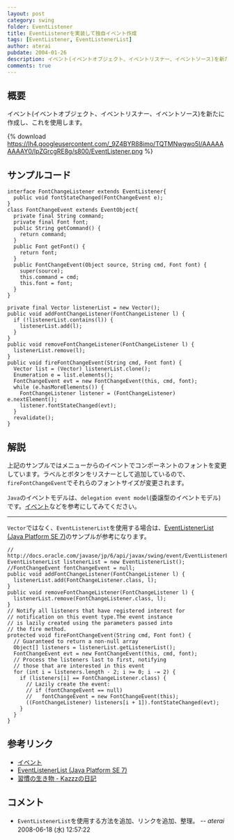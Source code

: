 ```yaml
---
layout: post
category: swing
folder: EventListener
title: EventListenerを実装して独自イベント作成
tags: [EventListener, EventListenerList]
author: aterai
pubdate: 2004-01-26
description: イベント(イベントオブジェクト、イベントリスナー、イベントソース)を新たに作成し、これを使用します。
comments: true
---
```

## 概要
イベント(イベントオブジェクト、イベントリスナー、イベントソース)を新たに作成し、これを使用します。

{% download https://lh4.googleusercontent.com/_9Z4BYR88imo/TQTMNwgwo5I/AAAAAAAAAY0/lpZGrcgRE8g/s800/EventListener.png %}

## サンプルコード
<pre class="prettyprint"><code>interface FontChangeListener extends EventListener{
  public void fontStateChanged(FontChangeEvent e);
}
class FontChangeEvent extends EventObject{
  private final String command;
  private final Font font;
  public String getCommand() {
    return command;
  }
  public Font getFont() {
    return font;
  }
  public FontChangeEvent(Object source, String cmd, Font font) {
    super(source);
    this.command = cmd;
    this.font = font;
  }
}
</code></pre>
<pre class="prettyprint"><code>private final Vector listenerList = new Vector();
public void addFontChangeListener(FontChangeListener l) {
  if (!listenerList.contains(l)) {
    listenerList.add(l);
  }
}
public void removeFontChangeListener(FontChangeListener l) {
  listenerList.remove(l);
}
public void fireFontChangeEvent(String cmd, Font font) {
  Vector list = (Vector) listenerList.clone();
  Enumeration e = list.elements();
  FontChangeEvent evt = new FontChangeEvent(this, cmd, font);
  while (e.hasMoreElements()) {
    FontChangeListener listener = (FontChangeListener) e.nextElement();
    listener.fontStateChanged(evt);
  }
  revalidate();
}
</code></pre>

## 解説
上記のサンプルではメニューからのイベントでコンポーネントのフォントを変更しています。ラベルとボタンをリスナーとして追加しているので、`fireFontChangeEvent`でそれらのフォントサイズが変更されます。

`Java`のイベントモデルは、`delegation event model`(委譲型のイベントモデル)です。[イベント](http://www.asahi-net.or.jp/~dp8t-asm/java/tips/Event.html)などを参考にしてみてください。

- - - -
`Vector`ではなく、`EventListenerList`を使用する場合は、[EventListenerList (Java Platform SE 7)](http://docs.oracle.com/javase/jp/7/api/javax/swing/event/EventListenerList.html)のサンプルが参考になります。

<pre class="prettyprint"><code>// http://docs.oracle.com/javase/jp/6/api/javax/swing/event/EventListenerList.html
EventListenerList listenerList = new EventListenerList();
//FontChangeEvent fontChangeEvent = null;
public void addFontChangeListener(FontChangeListener l) {
  listenerList.add(FontChangeListener.class, l);
}
public void removeFontChangeListener(FontChangeListener l) {
  listenerList.remove(FontChangeListener.class, l);
}
// Notify all listeners that have registered interest for
// notification on this event type.The event instance
// is lazily created using the parameters passed into
// the fire method.
protected void fireFontChangeEvent(String cmd, Font font) {
  // Guaranteed to return a non-null array
  Object[] listeners = listenerList.getListenerList();
  FontChangeEvent evt = new FontChangeEvent(this, cmd, font);
  // Process the listeners last to first, notifying
  // those that are interested in this event
  for (int i = listeners.length - 2; i &gt;= 0; i -= 2) {
    if (listeners[i] == FontChangeListener.class) {
      // Lazily create the event:
      // if (fontChangeEvent == null)
      //   fontChangeEvent = new FontChangeEvent(this);
      ((FontChangeListener) listeners[i + 1]).fontStateChanged(evt);
    }
  }
}
</code></pre>

## 参考リンク
- [イベント](http://www.asahi-net.or.jp/~dp8t-asm/java/tips/Event.html)
- [EventListenerList (Java Platform SE 7)](http://docs.oracle.com/javase/jp/7/api/javax/swing/event/EventListenerList.html)
- [習慣の生き物 - Kazzzの日記](http://d.hatena.ne.jp/Kazzz/20080618/p1)

<!-- dummy comment line for breaking list -->

## コメント
- `EventListenerList`を使用する方法を追加、リンクを追加、整理。 -- *aterai* 2008-06-18 (水) 12:57:22

<!-- dummy comment line for breaking list -->
